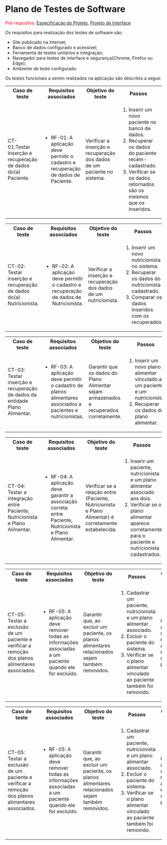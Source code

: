 # Plano de Testes de Software

<span style="color:red">Pré-requisitos: <a href="https://github.com/ICEI-PUC-Minas-PMV-ADS/PMV-ADS-2024-1-E1-Proj-Direcionamento-Profissional/blob/main/documentos/02-Especificação%20do%20Projeto.md"> Especificação do Projeto</a></span>, <a href="https://github.com/ICEI-PUC-Minas-PMV-ADS/PMV-ADS-2024-1-E1-Proj-Direcionamento-Profissional/blob/main/documentos/04-Projeto%20de%20Interface.md"> Projeto de Interface</a>

Os requisitos para realização dos testes de software são:
<ul><li>Site publicado na internet;</li>
<li>Banco de dados configurado e acessível;</li>
<li>Ferramenta de testes unitários e integração;</li>
<li>Navegador para testes de interface e segurança(Chrome, Firefox ou Edge);</li>
<li>Ambiente de teste configurado.</li>
</ul>

Os testes funcionais a serem realizados na aplicação são descritos a seguir.

<table>
 <tr>
  <th>Caso de teste</th>
  <th>Requisitos associados</th>
  <th>Objetivo do teste</th>
  <th>Passos</th>
  <th>Critérios de êxito</th>
  <th>Responsável</th>
 </tr>
 
 <tr>
  <td>CT-01:Testar inserção e recuperação de dados do(a) Paciente.
  </td>
  <td>
   <ul>
    <li>RF-01: A aplicação deve permitir o cadastro e recuperação de dados de Paciente.
    </li>
   </ul>
  </td>
  <td>Verificar a inserção e recuperação dos dados de um paciente no sistema.
  </td>
  <td>
   <ol>
    <li>Inserir um novo paciente no banco de dados.</li>
    <li>Recuperar os dados do paciente recém-cadastrado.</li>
    <li>Verificar se os dados retornados são os mesmos que os inseridos.</li>
   </ol>
  </td>
  <td>Os dados inseridos devem ser corretamente armazenados e recuperados do banco.
  </td>
  <td>XXXXXXXXXXXXXXXXXXXXX
  </td>
 </tr>
</table>

<table>
 <tr>
  <th>Caso de teste</th>
  <th>Requisitos associados</th>
  <th>Objetivo do teste</th>
  <th>Passos</th>
  <th>Critérios de êxito</th>
  <th>Responsável</th>
 </tr>
 
 <tr>
  <td>CT-02: Testar inserção e recuperação de dados do(a) Nutricionista.
  </td>
  <td>
   <ul>
    <li>RF-02: A aplicação deve permitir o cadastro e recuperação de dados de Nutricionista.
    </li>
   </ul>
  </td>
  <td>Verificar a inserção e recuperação dos dados de um nutricionista.
  </td>
  <td>
   <ol>
    <li>Inserir um novo nutricionista no sistema.</li>
    <li>Recuperar os dados do nutricionista cadastrado.</li>
    <li>Comparar os dados inseridos com os recuperados.</li>
   </ol>
  </td>
  <td>Os dados devem ser idênticos aos inseridos.
  </td>
  <td>XXXXXXXXXXXXXXXXXXXXX
  </td>
 </tr>
</table>

<table>
 <tr>
  <th>Caso de teste</th>
  <th>Requisitos associados</th>
  <th>Objetivo do teste</th>
  <th>Passos</th>
  <th>Critérios de êxito</th>
  <th>Responsável</th>
 </tr>
 
 <tr>
  <td>CT-03: Testar inserção e recuperação de dados da entidade Plano Alimentar.
  </td>
  <td>
   <ul>
    <li>RF-03: A aplicação deve permitir o cadastro de planos alimentares associados a pacientes e nutricionistas.
    </li>
   </ul>
  </td>
  <td>Garantir que os dados do Plano Alimentar sejam armazenados e recuperados corretamente.
  </td>
  <td>
   <ol>
    <li>Inserir um novo plano alimentar vinculado a um paciente e um nutricionista.</li>
    <li>Recuperar os dados do plano alimentar.</li>
   </ol>
  </td>
  <td>O plano alimentar deve estar corretamente vinculado ao paciente e nutricionista e os dados devem ser consistentes.
  </td>
  <td>XXXXXXXXXXXXXXXXXXXXX
  </td>
 </tr>
</table>

<table>
 <tr>
  <th>Caso de teste</th>
  <th>Requisitos associados</th>
  <th>Objetivo do teste</th>
  <th>Passos</th>
  <th>Critérios de êxito</th>
  <th>Responsável</th>
 </tr>
 
 <tr>
  <td>CT-04: Testar a integração entre Paciente, Nutricionista e Plano Alimentar.
  </td>
  <td>
   <ul>
    <li>RF-04: A aplicação deve garantir a associação correta entre Paciente, Nutricionista e Plano Alimentar.
    </li>
   </ul>
  </td>
  <td>Verificar se a relação entre (Paciente, Nutricionista e Plano Alimentar) é corretamente estabelecida.
  </td>
  <td>
   <ol>
    <li>Inserir um paciente, nutricionista e um plano alimentar associado aos dois.</li>
    <li>Verificar se o plano alimentar aparece corretamente para o paciente e nutricionista cadastrados.</li>
   </ol>
  </td>
  <td>O plano alimentar deve ser exibido corretamente na interface dos pacientes e nutricionistas.
  </td>
  <td>XXXXXXXXXXXXXXXXXXXXX
  </td>
 </tr>
</table>

<table>
 <tr>
  <th>Caso de teste</th>
  <th>Requisitos associados</th>
  <th>Objetivo do teste</th>
  <th>Passos</th>
  <th>Critérios de êxito</th>
  <th>Responsável</th>
 </tr>
 
 <tr>
  <td>CT-05: Testar a exclusão de um paciente e verificar a remoção dos planos alimentares associados.
  </td>
  <td>
   <ul>
    <li>RF-05: A aplicação deve remover todas as informações associadas a um paciente quando ele for excluído.
    </li>
   </ul>
  </td>
  <td>Garantir que, ao excluir um paciente, os planos alimentares relacionados sejam também removidos.
  </td>
  <td>
   <ol>
    <li>Cadastrar um paciente, nutricionista e um plano alimentar associado.</li>
    <li>Excluir o paciente do sistema.</li>
    <li>Verificar se o plano alimentar vinculado ao paciente também foi removido.</li>
   </ol>
  </td>
  <td>O plano alimentar deve ser removido após a exclusão do paciente.
  </td>
  <td>XXXXXXXXXXXXXXXXXXXXX
  </td>
 </tr>
</table>

<table>
 <tr>
  <th>Caso de teste</th>
  <th>Requisitos associados</th>
  <th>Objetivo do teste</th>
  <th>Passos</th>
  <th>Critérios de êxito</th>
  <th>Responsável</th>
 </tr>
 
 <tr>
  <td>CT-05: Testar a exclusão de um paciente e verificar a remoção dos planos alimentares associados.
  </td>
  <td>
   <ul>
    <li>RF-05: A aplicação deve remover todas as informações associadas a um paciente quando ele for excluído.
    </li>
   </ul>
  </td>
  <td>Garantir que, ao excluir um paciente, os planos alimentares relacionados sejam também removidos.
  </td>
  <td>
   <ol>
    <li>Cadastrar um paciente, nutricionista e um plano alimentar associado.</li>
    <li>Excluir o paciente do sistema.</li>
    <li>Verificar se o plano alimentar vinculado ao paciente também foi removido.</li>
   </ol>
  </td>
  <td>O plano alimentar deve ser removido após a exclusão do paciente.
  </td>
  <td>XXXXXXXXXXXXXXXXXXXXX
  </td>
 </tr>
</table>
